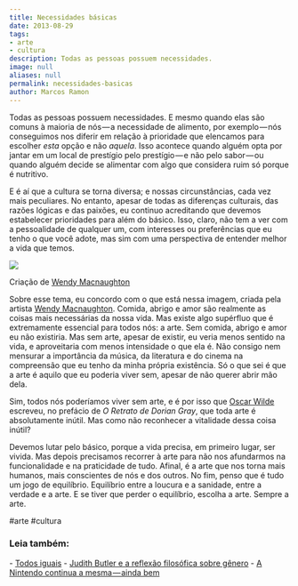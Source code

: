 ```yaml
---
title: Necessidades básicas
date: 2013-08-29
tags:
- arte
- cultura
description: Todas as pessoas possuem necessidades.
image: null
aliases: null
permalink: necessidades-basicas
author: Marcos Ramon
---
```

Todas as pessoas possuem necessidades. E mesmo quando elas são comuns à maioria de nós — a necessidade de alimento, por exemplo — nós conseguimos nos diferir em relação à prioridade que elencamos para escolher _esta_ opção e não _aquela_. Isso acontece quando alguém opta por jantar em um local de prestígio pelo prestígio — e não pelo sabor — ou quando alguém decide se alimentar com algo que considera ruim só porque é nutritivo.

E é aí que a cultura se torna diversa; e nossas circunstâncias, cada vez mais peculiares. No entanto, apesar de todas as diferenças culturais, das razões lógicas e das paixões, eu continuo acreditando que devemos estabelecer prioridades para além do básico. Isso, claro, não tem a ver com a pessoalidade de qualquer um, com interesses ou preferências que eu tenho o que você adote, mas sim com uma perspectiva de entender melhor a vida que temos.

<img src="/assets/img/necessidades-básicas-medium.jpeg">

Criação de [Wendy Macnaughton](http://wendymacnaughton.com)

Sobre esse tema, eu concordo com o que está nessa imagem, criada pela artista [Wendy Macnaughton](http://wendymacnaughton.com). Comida, abrigo e amor são realmente as coisas mais necessárias da nossa vida. Mas existe algo supérfluo que é extremamente essencial para todos nós: a arte. Sem comida, abrigo e amor eu não existiria. Mas sem arte, apesar de existir, eu veria menos sentido na vida, e aproveitaria com menos intensidade o que ela é. Não consigo nem mensurar a importância da música, da literatura e do cinema na compreensão que eu tenho da minha própria existência. Só o que sei é que a arte é aquilo que eu poderia viver sem, apesar de não querer abrir mão dela.

Sim, todos nós poderíamos viver sem arte, e é por isso que [Oscar Wilde](https://pt.wikipedia.org/wiki/Oscar_Wilde) escreveu, no prefácio de _O Retrato de Dorian Gray_, que toda arte é absolutamente inútil. Mas como não reconhecer a vitalidade dessa coisa inútil?

Devemos lutar pelo básico, porque a vida precisa, em primeiro lugar, ser vivida. Mas depois precisamos recorrer à arte para não nos afundarmos na funcionalidade e na praticidade de tudo. Afinal, é a arte que nos torna mais humanos, mais conscientes de nós e dos outros. No fim, penso que é tudo um jogo de equilíbrio. Equilíbrio entre a loucura e a sanidade, entre a verdade e a arte. E se tiver que perder o equilíbrio, escolha a arte. Sempre a arte.


#arte #cultura

<h3>Leia também:</h3>
- <a href="/todos-iguais">Todos iguais</a>
- <a href="/judith-butler-e-a-reflexao-filosofica-sobre-genero">Judith Butler e a reflexão filosófica sobre gênero</a>
- <a href="/a-nintendo-continua-a-mesma-ainda-bem">A Nintendo continua a mesma — ainda bem</a>
